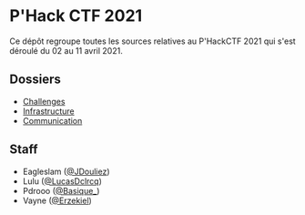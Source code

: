 # P'Hack CTF 2021

Ce dépôt regroupe toutes les sources relatives au P'HackCTF 2021 qui s'est déroulé du 02 au 11 avril 2021.

## Dossiers

- [Challenges](challenges)
- [Infrastructure](infrastructure)
- [Communication](communication)

## Staff

- Eagleslam ([@JDouliez](https://twitter.com/JDouliez))
- Lulu ([@LucasDclrcq](https://twitter.com/LucasDclrcq))
- Pdrooo ([@Basique_](https://twitter.com/Basique_))
- Vayne ([@Erzekiel](https://twitter.com/Erzekiel))